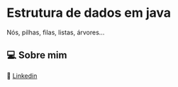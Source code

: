 # Estrutura de dados em java

Nós, pilhas, filas, listas, árvores...



## :computer: Sobre mim

:small_blue_diamond: [Linkedin](https://www.linkedin.com/in/valeriocesar/)


